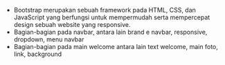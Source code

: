- Bootstrap merupakan sebuah framework pada HTML, CSS, dan JavaScript yang berfungsi untuk mempermudah serta mempercepat design sebuah website yang responsive.
- Bagian-bagian pada navbar, antara lain brand e navbar, responsive, dropdown, menu navbar
- Bagian-bagian pada main welcome antara lain text welcome, main foto, link, background

